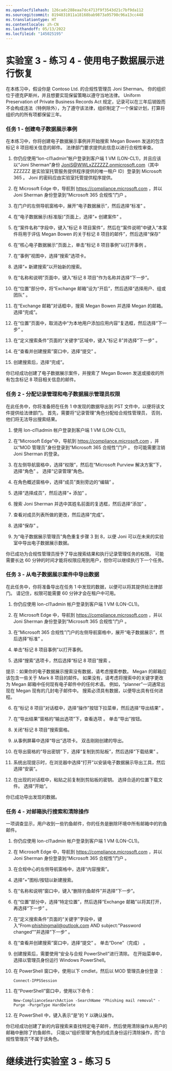 ```yaml
---
ms.openlocfilehash: 126cadc288eaa7dc4713f9f3543d21c7bf9da112
ms.sourcegitcommit: 8194831011a18168bab9873a95798c96a13cc448
ms.translationtype: HT
ms.contentlocale: zh-CN
ms.lasthandoff: 05/13/2022
ms.locfileid: "145025195"
---
```

# <a name="lab-3---exercise-4---use-ediscovery-for-recovery"></a>实验室 3 - 练习 4 - 使用电子数据展示进行恢复

在本练习中，假设你是 Contoso Ltd. 的合规性管理员 Joni Sherman。 你的组织位于德克萨斯州，并且想要实现保留策略以遵守当地法律。 Uniform Preservation of Private Business Records Act 规定，记录可以在三年后销毁而不会构成违法（特例除外），为了遵守该法律，组织制定了一个保留计划，打算将组织内的所有项都保留三年。

### <a name="task-1--create-ediscovery-case"></a>任务 1 - 创建电子数据展示事例

在本练习中，你将创建电子数据展示事例并开始搜索 Megan Bowen 发送的包含标记 8 项目相关信息的邮件。 法律部门要求提供此信息以进行合规性审查。

1. 你仍应使用“lon-cl1\admin”帐户登录到客户端 1 VM (LON-CL1)，并且应该以“Joni Sherman”身份 JoniS@WWLxZZZZZZ.onmicrosoft.com（其中 ZZZZZZ 是实验室托管服务提供程序提供的唯一租户 ID）登录到 Microsoft 365 。  Joni 的密码应由实验室托管提供程序提供。 

2. 在 Microsoft Edge 中，导航到 https://compliance.microsoft.com ，并以 Joni Sherman 身份登录到“Microsoft 365 合规性”门户  。

3. 在门户的左侧导航窗格中，展开“电子数据展示”，然后选择“标准” 。

4. 在“电子数据展示(标准版)”页面上，选择“+ 创建案件” 。

5. 在“案件名称”字段中，键入“标记 8 项目案件”，然后在“案件说明”中键入“本案件将用于评估 Megan Bowen 的关于标记 8 项目的邮件”，然后选择“保存”

6. 在“核心电子数据展示”页面上，单击“标记 8 项目事例”以打开事例 。

7. 在“事例”视图中，选择“搜索”选项卡。

8. 选择“+ 新建搜索”以开始新的搜索。

9. 在“名称和说明”页面中，键入“标记 8 项目”作为名称并选择“下一步”。

10. 在“位置”部分中，将“Exchange 邮箱”设为“开启”，然后选择“选择用户、组或团队”   。

11. 在“Exchange 邮箱”对话框中，搜索 Megan Bowen 并选择 Megan 的邮箱。  选择“完成”。

12. 在“位置”页面中，取消选中“为本地用户添加应用内容”复选框，然后选择“下一步”  。

13. 在“定义搜索条件”页面的“关键字”区域中，键入“标记 8”并选择“下一步” 。

14. 在“查看并创建搜索”窗口中，选择“提交” 。

15. 创建搜索后，选择“完成”。

你已经成功创建了电子数据展示案件，并搜索了 Megan Bowen 发送或接收的所有包含标记 8 项目相关信息的邮件。

### <a name="task-2--assign-records-management-and-ediscovery-manager-permissions"></a>任务 2 - 分配记录管理和电子数据展示管理员权限

在此任务中，你将准备把在任务 1 中发现的数据导出到 PST 文件中，以便将该文件提供给法律部门。 首先，需要将“记录管理”角色分配给合规性管理员， 否则，他们将无法导出搜索结果。

1. 使用 lon-cl1\admin 帐户登录到客户端 1 VM (LON-CL1)。

2. 在“Microsoft Edge”中，导航到 https://compliance.microsoft.com ，并以“MOD 管理员”身份登录到“Microsoft 365 合规性”门户  。  你可能需要注销 Joni Sherman 的登录。 

3. 在左侧导航窗格中，选择“权限”，然后在“Microsoft Purview 解决方案”下，选择“角色”  。  选择“记录管理”角色。

4. 在角色概述窗格中，选择“成员”类别旁边的“编辑” 。

5. 选择“选择成员”，然后选择“+ 添加” 。
 
6. 搜索 Joni Sherman 并选中其姓名前面的复选框，然后选择“添加” 。

7. 查看对成员列表所做的更改，然后选择“完成”。

8. 选择“保存”  。  

9. 为“电子数据展示管理员”角色重复步骤 3 到 8，以便 Joni 可以在未来的实验室中导出电子数据展示数据。

你已成功为合规性管理员授予了导出搜索结果和执行记录管理任务的权限。 可能需要长达 60 分钟的时间才能将权限应用到用户，但你可以继续执行下一个任务。

### <a name="task-3--export-data-from-ediscovery-case"></a>任务 3 - 从电子数据展示案件中导出数据

在此任务中，你将准备导出在任务 1 中发现的数据，以便可以将其提供给法律部门。  请记住，权限可能需要 60 分钟才会在租户中可用。

1. 你仍应使用 lon-cl1\admin 帐户登录到客户端 1 VM (LON-CL1)。

2. 在 Microsoft Edge 中，导航到 https://compliance.microsoft.com ，并以 Joni Sherman 身份登录到“Microsoft 365 合规性”门户  。

3. 在“Microsoft 365 合规性”门户的左侧导航窗格中，展开“电子数据展示”，然后选择“标准”  。

4. 单击“标记 8 项目事例”以打开事例。

5. 选择“搜索”选项卡，然后选择“标记 8 项目”搜索 。

提示：如果你的电子数据展示搜索没有数据，请考虑搜索参数。 Megan 的邮箱应该包含一些关于 Mark 8 项目的邮件。  如果没有，请考虑将搜索中的关键字更改为 Megan 邮箱中任何现有电子邮件中的任何术语。  例如，“planner”一词通常出现在 Megan 现有的几封电子邮件中。  搜索必须具有数据，以便导出具有任何进程。

6. 在“标记 8 项目”对话框中，选择“操作”按钮下拉菜单，然后选择“导出结果”  。

7. 在“导出结果”窗格的“输出选项”下，查看选项 。  单击“导出”按钮。

8. 关闭“标记 8 项目”搜索窗格。  

9. 从事例屏幕中选择“导出”选项卡。  双击刚刚创建的导出。

10.  在导出窗格的“导出密钥”下，选择“复制到剪贴板”，然后选择“下载结果”  。
  
11.  系统出现提示时，在浏览器中选择“打开”以安装电子数据展示导出工具，然后选择“安装”。

12.  在出现的对话框中，粘贴之前复制到剪贴板的密钥。  选择合适的位置下载文件。  选择“开始”。

你已成功导出发现的数据。

### <a name="task-4--perform-search--purge-on-mailboxes"></a>任务 4 - 对邮箱执行搜索和清除操作

一项调查显示，用户收到一些钓鱼邮件，你的任务是删除环境中所有邮箱中的钓鱼邮件。

1. 你仍应使用 lon-cl1\admin 帐户登录到客户端 1 VM (LON-CL1)。

2. 在 Microsoft Edge 中，导航到 https://compliance.microsoft.com ，并以 Joni Sherman 身份登录到“Microsoft 365 合规性”门户  。

3. 在合规中心的左侧导航窗格中，选择“内容搜索”。

4. 选择“+”图标/按钮以新建搜索。

5. 在“名称和说明”窗口中，键入“删除钓鱼邮件”并选择“下一步”。

6. 在“位置”部分中，选择“特定位置”，然后选择“Exchange 邮箱”以将其打开，再选择“下一步”    。

7. 在“定义搜索条件”页面的“关键字”字段中，键入“From:phishingmail@outlook.com AND subject:"Password changed"”并选择“下一步” 。

8. 在“查看并创建搜索”窗口中，选择“提交” 。 单击“Done”（完成） 。

9. 创建搜索后，需要使用“安全与合规 PowerShell”进行清除。 在开始菜单中，选择以管理员身份运行 Windows PowerShell。

10. 在 PowerShell 窗口中，使用以下 cmdlet，然后以 MOD 管理员身份登录 ：

    `Connect-IPPSSession`

11. 在“PowerShell”窗口中，使用以下命令：

    `New-ComplianceSearchAction -SearchName "Phishing mail removal" -Purge -PurgeType HardDelete`

12. 在 PowerShell 中，键入表示“是”的 Y 以确认操作。

你已经成功创建了新的内容搜索来查找特定电子邮件，然后使用清除操作从用户的邮箱中删除了钓鱼邮件。 只能以“组织管理”角色的成员身份运行清除操作，而“合规性管理员”不属于该角色。

# <a name="proceed-to-lab-3---exercise-5"></a>继续进行实验室 3 - 练习 5
